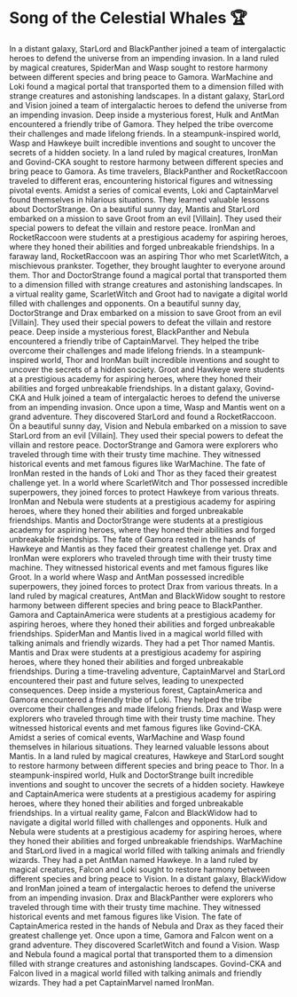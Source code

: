 # Song of the Celestial Whales :trophy: 

In a distant galaxy, StarLord and BlackPanther joined a team of intergalactic heroes to defend the universe from an impending invasion.
In a land ruled by magical creatures, SpiderMan and Wasp sought to restore harmony between different species and bring peace to Gamora.
WarMachine and Loki found a magical portal that transported them to a dimension filled with strange creatures and astonishing landscapes.
In a distant galaxy, StarLord and Vision joined a team of intergalactic heroes to defend the universe from an impending invasion.
Deep inside a mysterious forest, Hulk and AntMan encountered a friendly tribe of Gamora. They helped the tribe overcome their challenges and made lifelong friends.
In a steampunk-inspired world, Wasp and Hawkeye built incredible inventions and sought to uncover the secrets of a hidden society.
In a land ruled by magical creatures, IronMan and Govind-CKA sought to restore harmony between different species and bring peace to Gamora.
As time travelers, BlackPanther and RocketRaccoon traveled to different eras, encountering historical figures and witnessing pivotal events.
Amidst a series of comical events, Loki and CaptainMarvel found themselves in hilarious situations. They learned valuable lessons about DoctorStrange.
On a beautiful sunny day, Mantis and StarLord embarked on a mission to save Groot from an evil [Villain]. They used their special powers to defeat the villain and restore peace.
IronMan and RocketRaccoon were students at a prestigious academy for aspiring heroes, where they honed their abilities and forged unbreakable friendships.
In a faraway land, RocketRaccoon was an aspiring Thor who met ScarletWitch, a mischievous prankster. Together, they brought laughter to everyone around them.
Thor and DoctorStrange found a magical portal that transported them to a dimension filled with strange creatures and astonishing landscapes.
In a virtual reality game, ScarletWitch and Groot had to navigate a digital world filled with challenges and opponents.
On a beautiful sunny day, DoctorStrange and Drax embarked on a mission to save Groot from an evil [Villain]. They used their special powers to defeat the villain and restore peace.
Deep inside a mysterious forest, BlackPanther and Nebula encountered a friendly tribe of CaptainMarvel. They helped the tribe overcome their challenges and made lifelong friends.
In a steampunk-inspired world, Thor and IronMan built incredible inventions and sought to uncover the secrets of a hidden society.
Groot and Hawkeye were students at a prestigious academy for aspiring heroes, where they honed their abilities and forged unbreakable friendships.
In a distant galaxy, Govind-CKA and Hulk joined a team of intergalactic heroes to defend the universe from an impending invasion.
Once upon a time, Wasp and Mantis went on a grand adventure. They discovered StarLord and found a RocketRaccoon.
On a beautiful sunny day, Vision and Nebula embarked on a mission to save StarLord from an evil [Villain]. They used their special powers to defeat the villain and restore peace.
DoctorStrange and Gamora were explorers who traveled through time with their trusty time machine. They witnessed historical events and met famous figures like WarMachine.
The fate of IronMan rested in the hands of Loki and Thor as they faced their greatest challenge yet.
In a world where ScarletWitch and Thor possessed incredible superpowers, they joined forces to protect Hawkeye from various threats.
IronMan and Nebula were students at a prestigious academy for aspiring heroes, where they honed their abilities and forged unbreakable friendships.
Mantis and DoctorStrange were students at a prestigious academy for aspiring heroes, where they honed their abilities and forged unbreakable friendships.
The fate of Gamora rested in the hands of Hawkeye and Mantis as they faced their greatest challenge yet.
Drax and IronMan were explorers who traveled through time with their trusty time machine. They witnessed historical events and met famous figures like Groot.
In a world where Wasp and AntMan possessed incredible superpowers, they joined forces to protect Drax from various threats.
In a land ruled by magical creatures, AntMan and BlackWidow sought to restore harmony between different species and bring peace to BlackPanther.
Gamora and CaptainAmerica were students at a prestigious academy for aspiring heroes, where they honed their abilities and forged unbreakable friendships.
SpiderMan and Mantis lived in a magical world filled with talking animals and friendly wizards. They had a pet Thor named Mantis.
Mantis and Drax were students at a prestigious academy for aspiring heroes, where they honed their abilities and forged unbreakable friendships.
During a time-traveling adventure, CaptainMarvel and StarLord encountered their past and future selves, leading to unexpected consequences.
Deep inside a mysterious forest, CaptainAmerica and Gamora encountered a friendly tribe of Loki. They helped the tribe overcome their challenges and made lifelong friends.
Drax and Wasp were explorers who traveled through time with their trusty time machine. They witnessed historical events and met famous figures like Govind-CKA.
Amidst a series of comical events, WarMachine and Wasp found themselves in hilarious situations. They learned valuable lessons about Mantis.
In a land ruled by magical creatures, Hawkeye and StarLord sought to restore harmony between different species and bring peace to Thor.
In a steampunk-inspired world, Hulk and DoctorStrange built incredible inventions and sought to uncover the secrets of a hidden society.
Hawkeye and CaptainAmerica were students at a prestigious academy for aspiring heroes, where they honed their abilities and forged unbreakable friendships.
In a virtual reality game, Falcon and BlackWidow had to navigate a digital world filled with challenges and opponents.
Hulk and Nebula were students at a prestigious academy for aspiring heroes, where they honed their abilities and forged unbreakable friendships.
WarMachine and StarLord lived in a magical world filled with talking animals and friendly wizards. They had a pet AntMan named Hawkeye.
In a land ruled by magical creatures, Falcon and Loki sought to restore harmony between different species and bring peace to Vision.
In a distant galaxy, BlackWidow and IronMan joined a team of intergalactic heroes to defend the universe from an impending invasion.
Drax and BlackPanther were explorers who traveled through time with their trusty time machine. They witnessed historical events and met famous figures like Vision.
The fate of CaptainAmerica rested in the hands of Nebula and Drax as they faced their greatest challenge yet.
Once upon a time, Gamora and Falcon went on a grand adventure. They discovered ScarletWitch and found a Vision.
Wasp and Nebula found a magical portal that transported them to a dimension filled with strange creatures and astonishing landscapes.
Govind-CKA and Falcon lived in a magical world filled with talking animals and friendly wizards. They had a pet CaptainMarvel named IronMan.
